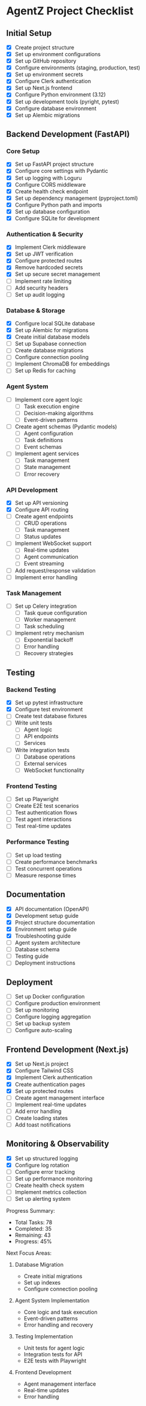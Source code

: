 # AgentZ Project Checklist

## Initial Setup
- [x] Create project structure
- [x] Set up environment configurations
- [x] Set up GitHub repository
- [x] Configure environments (staging, production, test)
- [x] Set up environment secrets
- [x] Configure Clerk authentication
- [x] Set up Next.js frontend
- [x] Configure Python environment (3.12)
- [x] Set up development tools (pyright, pytest)
- [x] Configure database environment
- [x] Set up Alembic migrations

## Backend Development (FastAPI)
### Core Setup
- [x] Set up FastAPI project structure
- [x] Configure core settings with Pydantic
- [x] Set up logging with Loguru
- [x] Configure CORS middleware
- [x] Create health check endpoint
- [x] Set up dependency management (pyproject.toml)
- [x] Configure Python path and imports
- [x] Set up database configuration
- [x] Configure SQLite for development

### Authentication & Security
- [x] Implement Clerk middleware
- [x] Set up JWT verification
- [x] Configure protected routes
- [x] Remove hardcoded secrets
- [x] Set up secure secret management
- [ ] Implement rate limiting
- [ ] Add security headers
- [ ] Set up audit logging

### Database & Storage
- [x] Configure local SQLite database
- [x] Set up Alembic for migrations
- [x] Create initial database models
- [ ] Set up Supabase connection
- [ ] Create database migrations
- [ ] Configure connection pooling
- [ ] Implement ChromaDB for embeddings
- [ ] Set up Redis for caching

### Agent System
- [ ] Implement core agent logic
  - [ ] Task execution engine
  - [ ] Decision-making algorithms
  - [ ] Event-driven patterns
- [ ] Create agent schemas (Pydantic models)
  - [ ] Agent configuration
  - [ ] Task definitions
  - [ ] Event schemas
- [ ] Implement agent services
  - [ ] Task management
  - [ ] State management
  - [ ] Error recovery

### API Development
- [x] Set up API versioning
- [x] Configure API routing
- [ ] Create agent endpoints
  - [ ] CRUD operations
  - [ ] Task management
  - [ ] Status updates
- [ ] Implement WebSocket support
  - [ ] Real-time updates
  - [ ] Agent communication
  - [ ] Event streaming
- [ ] Add request/response validation
- [ ] Implement error handling

### Task Management
- [ ] Set up Celery integration
  - [ ] Task queue configuration
  - [ ] Worker management
  - [ ] Task scheduling
- [ ] Implement retry mechanism
  - [ ] Exponential backoff
  - [ ] Error handling
  - [ ] Recovery strategies

## Testing
### Backend Testing
- [x] Set up pytest infrastructure
- [x] Configure test environment
- [ ] Create test database fixtures
- [ ] Write unit tests
  - [ ] Agent logic
  - [ ] API endpoints
  - [ ] Services
- [ ] Write integration tests
  - [ ] Database operations
  - [ ] External services
  - [ ] WebSocket functionality

### Frontend Testing
- [ ] Set up Playwright
- [ ] Create E2E test scenarios
- [ ] Test authentication flows
- [ ] Test agent interactions
- [ ] Test real-time updates

### Performance Testing
- [ ] Set up load testing
- [ ] Create performance benchmarks
- [ ] Test concurrent operations
- [ ] Measure response times

## Documentation
- [x] API documentation (OpenAPI)
- [x] Development setup guide
- [x] Project structure documentation
- [x] Environment setup guide
- [x] Troubleshooting guide
- [ ] Agent system architecture
- [ ] Database schema
- [ ] Testing guide
- [ ] Deployment instructions

## Deployment
- [ ] Set up Docker configuration
- [ ] Configure production environment
- [ ] Set up monitoring
- [ ] Configure logging aggregation
- [ ] Set up backup system
- [ ] Configure auto-scaling

## Frontend Development (Next.js)
- [x] Set up Next.js project
- [x] Configure Tailwind CSS
- [x] Implement Clerk authentication
- [x] Create authentication pages
- [x] Set up protected routes
- [ ] Create agent management interface
- [ ] Implement real-time updates
- [ ] Add error handling
- [ ] Create loading states
- [ ] Add toast notifications

## Monitoring & Observability
- [x] Set up structured logging
- [x] Configure log rotation
- [ ] Configure error tracking
- [ ] Set up performance monitoring
- [ ] Create health check system
- [ ] Implement metrics collection
- [ ] Set up alerting system

Progress Summary:
- Total Tasks: 78
- Completed: 35
- Remaining: 43
- Progress: 45%

Next Focus Areas:
1. Database Migration
   - Create initial migrations
   - Set up indexes
   - Configure connection pooling

2. Agent System Implementation
   - Core logic and task execution
   - Event-driven patterns
   - Error handling and recovery

3. Testing Implementation
   - Unit tests for agent logic
   - Integration tests for API
   - E2E tests with Playwright

4. Frontend Development
   - Agent management interface
   - Real-time updates
   - Error handling 